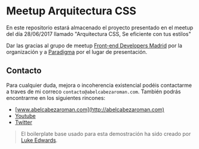 # Meetup Arquitectura CSS

En este repositorio estará almacenado el proyecto presentado en el meetup del día 28/06/2017 llamado "Arquitectura CSS, Se eficiente con tus estilos"

Dar las gracias al grupo de meetup [Front-end Developers Madrid](https://www.google.es/url?sa=t&rct=j&q=&esrc=s&source=web&cd=1&ved=0ahUKEwiU_7fT4N3UAhXGCBoKHeq-D_kQFggpMAA&url=https%3A%2F%2Fwww.meetup.com%2Fes-ES%2FFront-end-Developers-Madrid%2F&usg=AFQjCNEgSGtQcwmpbuOWpRGgheUvNoRd_g) por la organización y a [Paradigma](https://www.google.es/url?sa=t&rct=j&q=&esrc=s&source=web&cd=3&cad=rja&uact=8&sqi=2&ved=0ahUKEwj4k-Lz4N3UAhVHvRoKHXeeCg4QFgg8MAI&url=https%3A%2F%2Fwww.paradigmadigital.com%2F&usg=AFQjCNG2n1pkqN2X6fbnGtDhRPcbzn0adw) por el lugar de presentación.

## Contacto

Para cualquier duda, mejora o incoherencia existencial podéis contactarme a traves de mi correco `contacto@abelcabezaroman.com`. También podrás encontrarme en los siguientes rincones:

- [www.abelcabezaroman.com](http://abelcabezaroman.com)
- [Youtube](https://www.youtube.com/channel/UCEM-F2ydtHRjD9QwmY3cieg)
- [Twitter](https://twitter.com/abelcabezaroman)


>El boilerplate base usado para esta demostración ha sido creado por [Luke Edwards](https://lukeed.com). 
